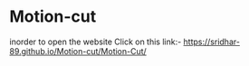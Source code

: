 # Motion-cut
inorder to open the website
Click on this link:- https://sridhar-89.github.io/Motion-cut/Motion-Cut/

